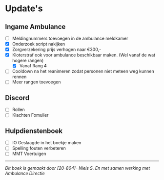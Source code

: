 # Update's

## Ingame Ambulance
- [ ] Meldingnummers toevoegen in de ambulance meldkamer
- [x] Onderzoek script nakijken
- [x] Zorgverzekering prijs verhogen naar €300,-
- [x] Kloterstraf ook voor ambulance beschikbaar maken. (Wel vanaf de wat hogere rangen)
    * [x] Vanaf Rang 4
- [ ] Cooldown na het reanimeren zodat personen niet meteen weg kunnen rennen
- [ ] Meer rangen toevoegen
## Discord
- [ ] Rollen
- [ ] Klachten Fomulier

## Hulpdienstenboek
- [ ] IO Geslaagde in het boekje maken
- [ ] Spelling fouten verbeteren
- [ ] MMT Voertuigen

---------------------

*Dit boek is gemaakt door [20-804]- Niels S. En met samen werking met Ambulance Directie*